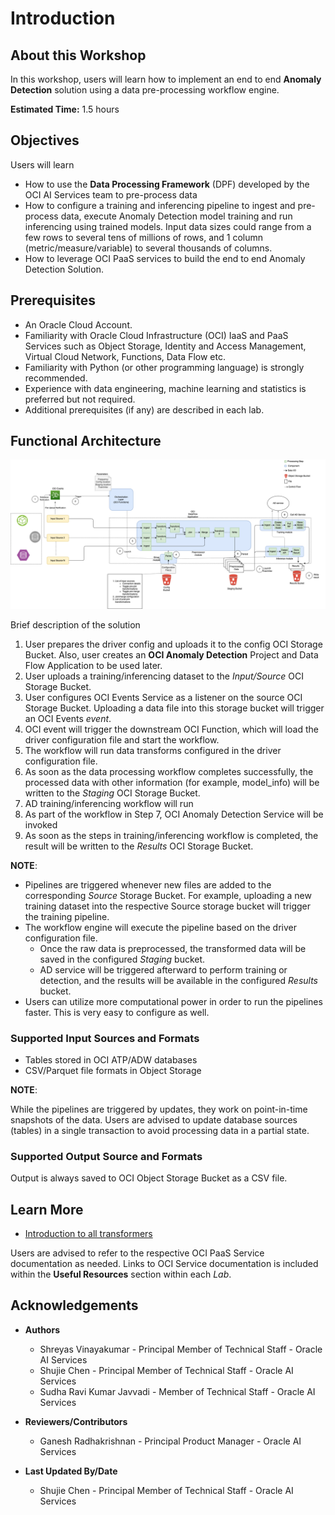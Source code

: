 # Introduction

## About this Workshop

In this workshop, users will learn how to implement an end to end **Anomaly Detection** solution using a data pre-processing workflow engine.

**Estimated Time:** 1.5 hours

## Objectives
Users will learn
- How to use the **Data Processing Framework** (DPF) developed by the OCI AI Services team to pre-process data
- How to configure a training and inferencing pipeline to ingest and pre-process data, execute Anomaly Detection model training and run inferencing using trained models. Input data sizes could range from a few rows to several tens of millions of rows, and 1 column (metric/measure/variable) to several thousands of columns. 
- How to leverage OCI PaaS services to build the end to end Anomaly Detection Solution.

## Prerequisites

* An Oracle Cloud Account.
* Familiarity with Oracle Cloud Infrastructure (OCI) IaaS and PaaS Services such as Object Storage, Identity and Access Management, Virtual Cloud Network, Functions, Data Flow etc. 
* Familiarity with Python (or other programming language) is strongly recommended.
* Experience with data engineering, machine learning and statistics is preferred but not required. 
* Additional prerequisites (if any) are described in each lab.

## Functional Architecture

![Functional Architecture](./images/workflow.png)

Brief description of the solution

1. User prepares the driver config and uploads it to the config OCI Storage Bucket. Also, user creates an **OCI Anomaly Detection** Project and Data Flow Application to be used later.
2. User uploads a training/inferencing dataset to the *Input/Source* OCI Storage Bucket.
3. User configures OCI Events Service as a listener on the source OCI Storage Bucket. Uploading a data file into this storage bucket will trigger an OCI Events *event*.
4. OCI event will trigger the downstream OCI Function, which will load the driver configuration file and start the workflow.
5. The workflow will run data transforms configured in the driver configuration file.
6. As soon as the data processing workflow completes successfully, the processed data with other information (for example, model\_info) will be written to the *Staging* OCI Storage Bucket.
7. AD training/inferencing workflow will run
8. As part of the workflow in Step 7, OCI Anomaly Detection Service will be invoked 
9. As soon as the steps in training/inferencing workflow is completed, the result will be written to the *Results* OCI Storage Bucket.

**NOTE**:

*   Pipelines are triggered whenever new files are added to the corresponding *Source* Storage Bucket. For example, uploading a new training dataset into the respective Source storage bucket will trigger the training pipeline.
*   The workflow engine will execute the pipeline based on the driver configuration file.
    *   Once the raw data is preprocessed, the transformed data will be saved in the configured *Staging* bucket.
    *   AD service will be triggered afterward to perform training or detection, and the results will be available in the configured *Results* bucket.
*   Users can utilize more computational power in order to run the pipelines faster. This is very easy to configure as well.

### Supported Input Sources and Formats

*   Tables stored in OCI ATP/ADW databases
*   CSV/Parquet file formats in Object Storage

**NOTE**:

While the pipelines are triggered by updates, they work on point-in-time snapshots of the data. Users are advised to update database sources (tables) in a single transaction to avoid processing data in a partial state.

### Supported Output Source and Formats

Output is always saved to OCI Object Storage Bucket as a CSV file.

## Learn More

* [Introduction to all transformers](https://github.com/ganrad/oci/blob/main/ai-decision-services/ai-ad-dpp-engine/optional/Introduction-to-Transformers-for-Data-Preprocessing.md)

Users are advised to refer to the respective OCI PaaS Service documentation as needed. Links to OCI Service documentation is included within the **Useful Resources** section within each *Lab*.

## Acknowledgements
* **Authors**
    * Shreyas Vinayakumar - Principal Member of Technical Staff - Oracle AI Services
    * Shujie Chen - Principal Member of Technical Staff - Oracle AI Services
    * Sudha Ravi Kumar Javvadi - Member of Technical Staff - Oracle AI Services

* **Reviewers/Contributors**
    * Ganesh Radhakrishnan - Principal Product Manager - Oracle AI Services

* **Last Updated By/Date**
    * Shujie Chen - Principal Member of Technical Staff - Oracle AI Services
